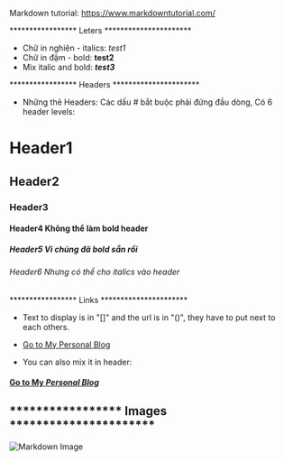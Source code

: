 Markdown tutorial: https://www.markdowntutorial.com/

***************** Leters **********************</b>
- Chữ in nghiên - italics: _test1_ 
- Chữ in đậm - bold: **test2**
- Mix italic and bold: _**test3**_

***************** Headers **********************</b>
- Những thẻ Headers: Các dấu # bắt buộc phải đứng đầu dòng, Có 6 header levels:
# Header1
## Header2
### Header3
#### Header4 Không thể làm **bold** header
##### Header5 Vì chúng đã **bold** sẵn rồi
###### Header6 Nhưng có thể cho _italics_ vào header

***************** Links **********************</b>
- Text to display is in "[]" and the url is in "()", they have to put next to each others.
* [Go to My Personal Blog](http://www.hoangvancong.com/)
- You can also mix it in header: 
#### [Go to My _Personal Blog_](http://www.hoangvancong.com/)

***************** Images **********************</b>
-
![Markdown Image](https://vi.wikipedia.org/wiki/Markdown#/media/T%E1%BA%ADp_tin:Markdown-mark.svg)

